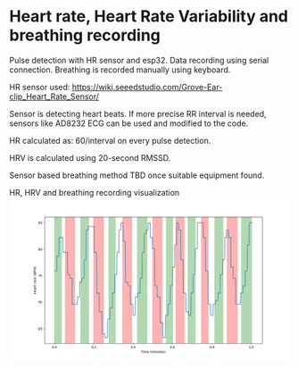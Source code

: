 # Heart rate, Heart Rate Variability and breathing recording

Pulse detection with HR sensor and esp32. Data recording using serial connection. Breathing is recorded manually using keyboard.

HR sensor used: https://wiki.seeedstudio.com/Grove-Ear-clip_Heart_Rate_Sensor/

Sensor is detecting heart beats. If more precise RR interval is needed, sensors like AD8232 ECG can be used and modified to the code.

HR calculated as: 60/interval on every pulse detection.

HRV is calculated using 20-second RMSSD.

Sensor based breathing method TBD once suitable equipment found.

HR, HRV and breathing recording visualization
![alt text](hr_breathing.png)

